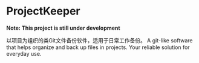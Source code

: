# ProjectKeeper

**Note: This project is still under development**

以项目为组织的类Git文件备份软件，适用于日常工作备份。
A git-like software that helps organize and back up files in projects. Your reliable solution for everyday use.

